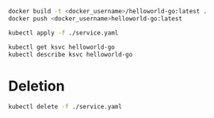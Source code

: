 ```sh
docker build -t <docker_username>/helloworld-go:latest .
docker push <docker_username>helloworld-go:latest
```

```sh
kubectl apply -f ./service.yaml
```

```sh
kubectl get ksvc helloworld-go
kubectl describe ksvc helloworld-go
```

# Deletion
```sh
kubectl delete -f ./service.yaml
```